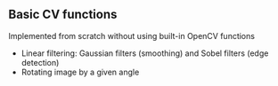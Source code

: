 ## Basic CV functions
Implemented from scratch without using built-in OpenCV functions
- Linear filtering: Gaussian filters (smoothing) and Sobel filters (edge detection)
- Rotating image by a given angle
